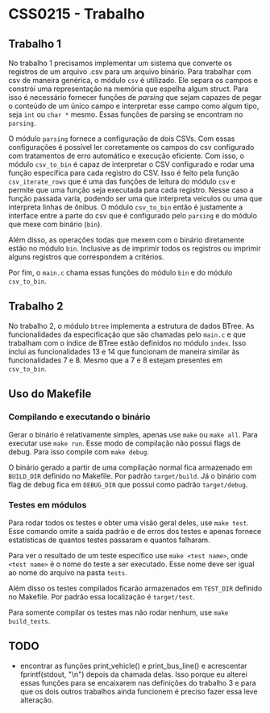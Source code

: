 # CSS0215 - Trabalho

## Trabalho 1

No trabalho 1 precisamos implementar um sistema que converte os registros de um
arquivo .csv para um arquivo binário. Para trabalhar com csv de maneira
genérica, o módulo `csv` é utilizado. Ele separa os campos e constrói uma
representação na memória que espelha algum struct. Para isso é necessário
fornecer funções de _parsing_ que sejam capazes de pegar o conteúdo de um único
campo e interpretar esse campo como algum tipo, seja `int` ou `char *` mesmo.
Essas funções de parsing se encontram no `parsing`.

O módulo `parsing` fornece a configuração de dois CSVs. Com essas
configurações é possível ler corretamente os campos do csv configurado com
tratamentos de erro automático e execução eficiente. Com isso, o módulo
`csv_to_bin` é capaz de interpretar o CSV configurado e rodar uma função
específica para cada registro do CSV. Isso é feito pela função
`csv_iterate_rows` que é uma das funções de leitura do módulo `csv` e permite
que uma função seja executada para cada registro. Nesse caso a função passada
varia, podendo ser uma que interpreta veículos ou uma que interpreta linhas de
ônibus. O módulo `csv_to_bin` então é justamente a interface entre a parte do
csv que é configurado pelo `parsing` e do módulo que mexe com binário (`bin`).

Além disso, as operações todas que mexem com o binário diretamente estão no
módulo `bin`. Inclusive as de imprimir todos os registros ou imprimir alguns
registros que correspondem a critérios.

Por fim, o `main.c` chama essas funções do módulo `bin` e do módulo
`csv_to_bin`.

## Trabalho 2

No trabalho 2, o módulo `btree` implementa a estrutura de dados BTree. As
funcionalidades da especificação que são chamadas pelo `main.c` e que trabalham
com o índice de BTree estão definidos no módulo `index`. Isso inclui as
funcionalidades 13 e 14 que funcionam de maneira similar às funcionalidades 7 e 8.
Mesmo que a 7 e 8 estejam presentes em `csv_to_bin`.

## Uso do Makefile

### Compilando e executando o binário

Gerar o binário é relativamente simples, apenas use `make` ou `make all`. Para
executar use `make run`. Esse modo de compilação não possui flags de debug. Para
isso compile com `make debug`.

O binário gerado a partir de uma compilação normal fica armazenado em
`BUILD_DIR` definido no Makefile. Por padrão `target/build`. Já o binário com
flag de debug fica em `DEBUG_DIR` que possui como padrão `target/debug`.

### Testes em módulos

Para rodar todos os testes e obter uma visão geral deles, use `make test`. Esse
comando omite a saída padrão e de erros dos testes e apenas fornece estatísticas
de quantos testes passaram e quantos falharam.

Para ver o resultado de um teste específico use `make <test name>`, onde `<test
name>` é o nome do teste a ser executado. Esse nome deve ser igual ao nome do
arquivo na pasta `tests`.

Além disso os testes compilados ficarão armazenados em `TEST_DIR` definido no
Makefile. Por padrão essa localização é `target/test`.

Para somente compilar os testes mas não rodar nenhum, use `make build_tests`.

## TODO
- encontrar as funções print_vehicle() e print_bus_line() e acrescentar fprintf(stdout, "\n") depois da chamada delas. Isso porque eu alterei essas funções para se encaixarem nas definições do trabalho 3 e para que os dois outros trabalhos ainda funcionem é preciso fazer essa leve alteração.

